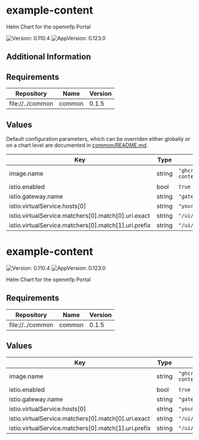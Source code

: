 # example-content

Helm Chart for the openmfp Portal

![Version: 0.110.4](https://img.shields.io/badge/Version-0.110.4-informational?style=flat-square) ![AppVersion: 0.123.0](https://img.shields.io/badge/AppVersion-0.123.0-informational?style=flat-square)

## Additional Information

## Requirements

| Repository | Name | Version |
|------------|------|---------|
| file://../common | common | 0.1.5 |

## Values

Default configuration parameters, which can be overriden either globally or on a chart level are documented in [common/README.md](../common/README.md).

| Key | Type | Default | Description |
|-----|------|---------|-------------|
| image.name | string | `"ghcr.io/openmfp/example-content"` | The image name |
| istio.enabled | bool | `true` |  |
| istio.gateway.name | string | `"gateway"` |  |
| istio.virtualService.hosts[0] | string | `"your-host.com"` |  |
| istio.virtualService.matchers[0].match[0].uri.exact | string | `"/ui/example-content"` |  |
| istio.virtualService.matchers[0].match[1].uri.prefix | string | `"/ui/example-content/"` |  |

# example-content

![Version: 0.110.4](https://img.shields.io/badge/Version-0.110.4-informational?style=flat-square) ![AppVersion: 0.123.0](https://img.shields.io/badge/AppVersion-0.123.0-informational?style=flat-square)

Helm Chart for the openmfp Portal

## Requirements

| Repository | Name | Version |
|------------|------|---------|
| file://../common | common | 0.1.5 |

## Values

| Key | Type | Default | Description |
|-----|------|---------|-------------|
| image.name | string | `"ghcr.io/openmfp/example-content"` | The image name |
| istio.enabled | bool | `true` |  |
| istio.gateway.name | string | `"gateway"` |  |
| istio.virtualService.hosts[0] | string | `"your-host.com"` |  |
| istio.virtualService.matchers[0].match[0].uri.exact | string | `"/ui/example-content"` |  |
| istio.virtualService.matchers[0].match[1].uri.prefix | string | `"/ui/example-content/"` |  |

